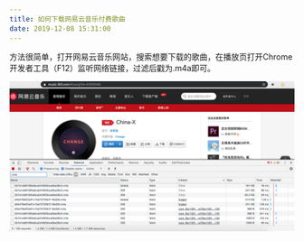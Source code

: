 ```yaml
---
title: 如何下载网易云音乐付费歌曲
date: 2019-12-08 15:31:00
---
```

方法很简单，打开网易云音乐网站，搜索想要下载的歌曲，在播放页打开Chrome开发者工具（F12）监听网络链接，过滤后戳为.m4a即可。

![](./20191208如何下载网易云音乐付费歌曲/1136672-20191208153042880-756449745.png)